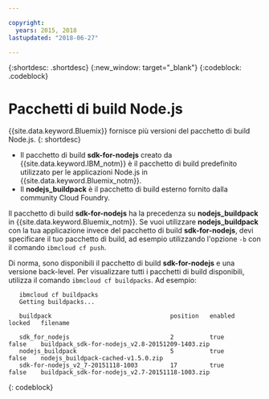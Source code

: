 ```yaml
---

copyright:
  years: 2015, 2018
lastupdated: "2018-06-27"

---
```


{:shortdesc: .shortdesc}
{:new_window: target="_blank"}
{:codeblock: .codeblock}

# Pacchetti di build Node.js

{{site.data.keyword.Bluemix}} fornisce più versioni del pacchetto di build Node.js.
{: shortdesc}

* Il pacchetto di build **sdk-for-nodejs** creato da {{site.data.keyword.IBM_notm}} è il pacchetto di build predefinito utilizzato per le applicazioni Node.js in {{site.data.keyword.Bluemix_notm}}.
* Il **nodejs_buildpack** è il pacchetto di build esterno fornito dalla community Cloud Foundry.

Il pacchetto di build **sdk-for-nodejs** ha la precedenza su **nodejs_buildpack** in {{site.data.keyword.Bluemix_notm}}. Se vuoi
utilizzare **nodejs_buildpack** con la tua applicazione invece del pacchetto di build **sdk-for-nodejs**, devi
specificare il tuo pacchetto di build, ad esempio utilizzando l'opzione `-b` con il comando `ibmcloud cf push`.

Di norma, sono disponibili il pacchetto di build **sdk-for-nodejs** e una versione back-level.  Per visualizzare tutti i pacchetti di build disponibili, utilizza il comando `ibmcloud cf buildpacks`.  Ad esempio:

```
   ibmcloud cf buildpacks
   Getting buildpacks...

   buildpack                                 position   enabled   locked   filename

   sdk_for_nodejs                            2          true      false    buildpack_sdk-for-nodejs_v2.8-20151209-1403.zip   
   nodejs_buildpack                          5          true      false    nodejs_buildpack-cached-v1.5.0.zip   
   sdk-for-nodejs_v2_7-20151118-1003         17         true      false    buildpack_sdk-for-nodejs_v2.7-20151118-1003.zip
```
{: codeblock}
